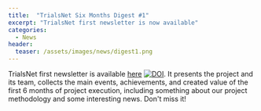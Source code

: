 ```yaml
---
title:  "TrialsNet Six Months Digest #1"
excerpt: "TrialsNet first newsletter is now available"
categories: 
  - News
header:
  teaser: /assets/images/news/digest1.png
---
```


TrialsNet first newsletter is available [here](https://doi.org/10.5281/zenodo.8155325) [![DOI](https://zenodo.org/badge/DOI/10.5281/zenodo.8155325.svg)](https://doi.org/10.5281/zenodo.8155325). It presents the project and its team, collects the main events, achievements, and created value of the first 6 months of project execution, including something about our project methodology and some interesting news. Don't miss it!
